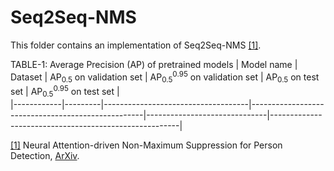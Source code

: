 Seq2Seq-NMS
======

This folder contains an implementation of Seq2Seq-NMS [[1]](#seq2seq_nms-1).

TABLE-1: Average Precision (AP) of pretrained models
| Model name | Dataset | AP<sub>0.5</sub> on validation set | AP<sub>0.5</sub><sup>0.95</sup> on validation set | AP<sub>0.5</sub> on test set | AP<sub>0.5</sub><sup>0.95</sup> on test set |  
|------------|---------|------------------------------------|---------------------------------------------------|------------------------------|-------------------------------------------------------|





<a name="seq2seq_nms-1" href="https://www.techrxiv.org/articles/preprint/Neural_Attention-driven_Non-Maximum_Suppression_for_Person_Detection/16940275">[1]</a> Neural Attention-driven Non-Maximum Suppression for Person Detection,
[ArXiv](https://www.techrxiv.org/articles/preprint/Neural_Attention-driven_Non-Maximum_Suppression_for_Person_Detection/16940275).
